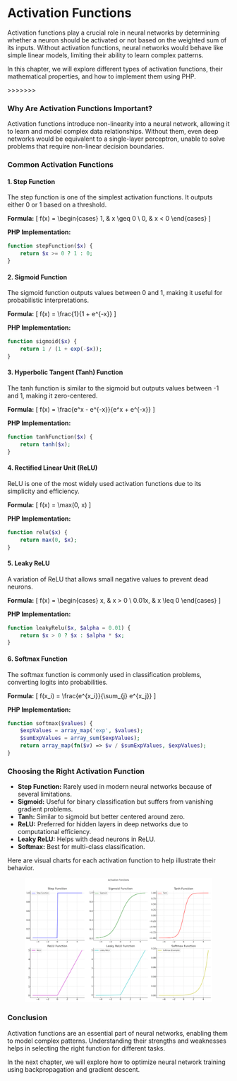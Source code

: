 # Activation Functions

Activation functions play a crucial role in neural networks by determining whether a neuron should be activated or not based on the weighted sum of its inputs. Without activation functions, neural networks would behave like simple linear models, limiting their ability to learn complex patterns.

In this chapter, we will explore different types of activation functions, their mathematical properties, and how to implement them using PHP.

\>>>>>>>

### Why Are Activation Functions Important?

Activation functions introduce non-linearity into a neural network, allowing it to learn and model complex data relationships. Without them, even deep networks would be equivalent to a single-layer perceptron, unable to solve problems that require non-linear decision boundaries.

### Common Activation Functions

#### 1. Step Function

The step function is one of the simplest activation functions. It outputs either 0 or 1 based on a threshold.

**Formula:** \[ f(x) = \begin{cases} 1, & x \geq 0 \ 0, & x < 0 \end{cases} ]

**PHP Implementation:**

```php
function stepFunction($x) {
    return $x >= 0 ? 1 : 0;
}
```

#### 2. Sigmoid Function

The sigmoid function outputs values between 0 and 1, making it useful for probabilistic interpretations.

**Formula:** \[ f(x) = \frac{1}{1 + e^{-x\}} ]

**PHP Implementation:**

```php
function sigmoid($x) {
    return 1 / (1 + exp(-$x));
}
```

#### 3. Hyperbolic Tangent (Tanh) Function

The tanh function is similar to the sigmoid but outputs values between -1 and 1, making it zero-centered.

**Formula:** \[ f(x) = \frac{e^x - e^{-x\}}{e^x + e^{-x\}} ]

**PHP Implementation:**

```php
function tanhFunction($x) {
    return tanh($x);
}
```

#### 4. Rectified Linear Unit (ReLU)

ReLU is one of the most widely used activation functions due to its simplicity and efficiency.

**Formula:** \[ f(x) = \max(0, x) ]

**PHP Implementation:**

```php
function relu($x) {
    return max(0, $x);
}
```

#### 5. Leaky ReLU

A variation of ReLU that allows small negative values to prevent dead neurons.

**Formula:** \[ f(x) = \begin{cases} x, & x > 0 \ 0.01x, & x \leq 0 \end{cases} ]

**PHP Implementation:**

```php
function leakyRelu($x, $alpha = 0.01) {
    return $x > 0 ? $x : $alpha * $x;
}
```

#### 6. Softmax Function

The softmax function is commonly used in classification problems, converting logits into probabilities.

**Formula:** \[ f(x\_i) = \frac{e^{x\_i\}}{\sum\_{j} e^{x\_j\}} ]

**PHP Implementation:**

```php
function softmax($values) {
    $expValues = array_map('exp', $values);
    $sumExpValues = array_sum($expValues);
    return array_map(fn($v) => $v / $sumExpValues, $expValues);
}
```

### Choosing the Right Activation Function

* **Step Function:** Rarely used in modern neural networks because of several limitations.
* **Sigmoid:** Useful for binary classification but suffers from vanishing gradient problems.
* **Tanh:** Similar to sigmoid but better centered around zero.
* **ReLU:** Preferred for hidden layers in deep networks due to computational efficiency.
* **Leaky ReLU:** Helps with dead neurons in ReLU.
* **Softmax:** Best for multi-class classification.

Here are visual charts for each activation function to help illustrate their behavior.

<div align="left"><figure><img src="../../../.gitbook/assets/nn-activation-function-types-min.png" alt="" width="563"><figcaption></figcaption></figure></div>

### Conclusion

Activation functions are an essential part of neural networks, enabling them to model complex patterns. Understanding their strengths and weaknesses helps in selecting the right function for different tasks.

In the next chapter, we will explore how to optimize neural network training using backpropagation and gradient descent.

